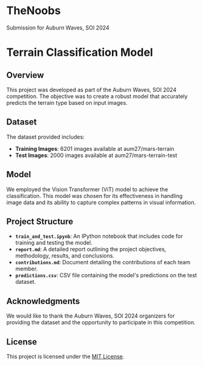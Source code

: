 # TheNoobs
Submission for Auburn Waves, SOI 2024
# Terrain Classification Model

## Overview

This project was developed as part of the Auburn Waves, SOI 2024 competition. The objective was to create a robust model that accurately predicts the terrain type based on input images.

## Dataset

The dataset provided includes:
- **Training Images**: 6201 images available at aum27/mars-terrain
- **Test Images**: 2000 images available at aum27/mars-terrain-test

## Model

We employed the Vision Transformer (ViT) model to achieve the classification. This model was chosen for its effectiveness in handling image data and its ability to capture complex patterns in visual information.

## Project Structure

- **`train_and_test.ipynb`**: An IPython notebook that includes code for training and testing the model.
- **`report.md`**: A detailed report outlining the project objectives, methodology, results, and conclusions.
- **`contributions.md`**: Document detailing the contributions of each team member.
- **`predictions.csv`**: CSV file containing the model's predictions on the test dataset.

## Acknowledgments

We would like to thank the Auburn Waves, SOI 2024 organizers for providing the dataset and the opportunity to participate in this competition.

## License

This project is licensed under the [MIT License](LICENSE).

